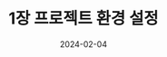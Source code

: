 ---
title: "1장 프로젝트 환경 설정"
excerpt: "프로젝트 환경 설정"

wirter: Myeongwoo Yoon
categories:
  - 김영한의 스프링 입문
tags:
  - Java
  - Spring

toc: true
toc_sticky: true
 
date: 2024-02-04
last_modified_at: 2024-02-04
---